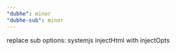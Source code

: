 ```yaml
---
"dubhe": minor
"dubhe-sub": minor
---
```


replace sub options: systemjs injectHtml with injectOpts
